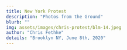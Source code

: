 ```yaml
---
title: New York Protest
description: "Photos from the Ground"
blurb: ""
img: assets/images/chris-protest/blm-14.jpeg
author: "Chris Fethke"
details: "Brooklyn NY, June 8th, 2020"
---
```


